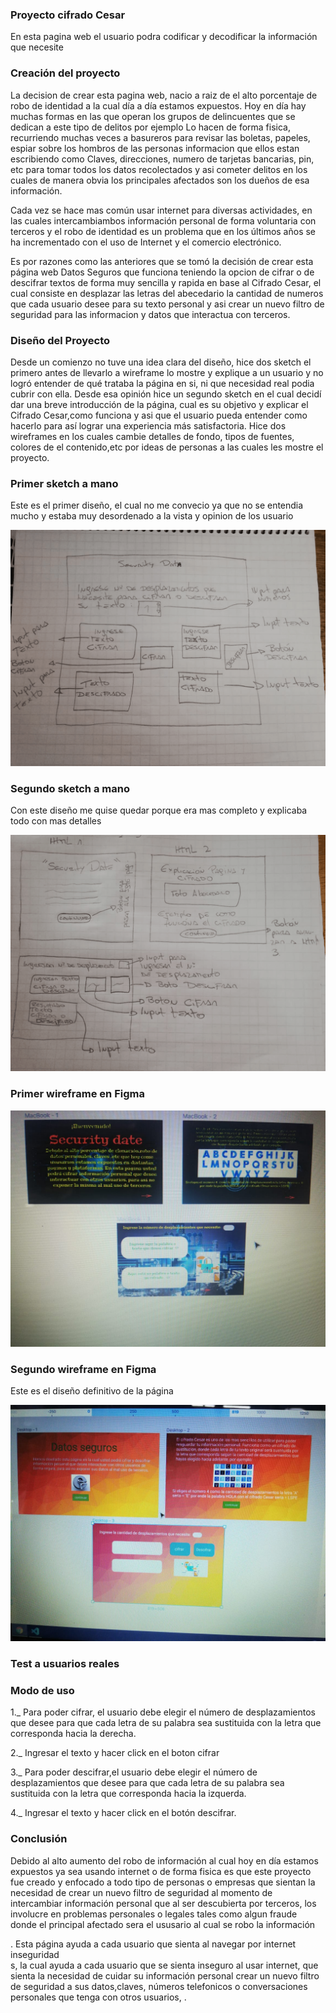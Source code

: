 ### Proyecto cifrado Cesar
En esta pagina web el usuario podra codificar y decodificar la información que necesite

### Creación del proyecto

La decision de crear esta pagina web, nacio a raiz de el alto porcentaje de robo de identidad a la cual día a día estamos expuestos. Hoy en día hay muchas formas en las que operan los grupos de delincuentes que se dedican a este tipo de delitos por ejemplo Lo hacen de forma fisica, recurriendo muchas veces a basureros para revisar las boletas, papeles, espiar sobre los hombros de las personas informacion que ellos estan escribiendo como Claves, direcciones, numero de tarjetas bancarias, pin, etc  para tomar todos los datos recolectados y asi cometer delitos en los cuales de manera obvia los principales afectados son los dueños de esa información.

Cada vez se hace mas común usar internet para diversas actividades, en las cuales intercambiambos información personal de forma voluntaria con terceros y el robo de identidad es un problema que en los últimos años se ha incrementado con el uso de Internet y el comercio electrónico. 

Es por razones como las anteriores que se tomó la decisión de crear esta página web Datos Seguros que funciona teniendo la opcion de cifrar o de descifrar textos de forma muy sencilla y rapida en base al Cifrado Cesar, el cual consiste en desplazar las letras del abecedario la cantidad de numeros que cada usuario desee para su texto personal y asi crear un nuevo filtro de seguridad para las informacion y datos que interactua con terceros.  

### Diseño del Proyecto

Desde un comienzo no tuve una idea clara del diseño, hice dos sketch el primero antes de llevarlo a wireframe lo mostre y explique a un usuario y no logró entender de qué trataba la página en si, ni que necesidad real podia cubrir con ella.
Desde esa opinión hice un segundo sketch en el cual decidí dar una breve introducción de la página, cual es su objetivo y explicar el Cifrado Cesar,como funciona y asi que el usuario pueda entender como hacerlo para así lograr una experiencia más satisfactoria. Hice dos wireframes en los cuales cambie detalles de fondo, tipos de fuentes, colores de el contenido,etc por ideas de personas a las cuales les mostre el proyecto.

### Primer sketch a mano
Este es el primer diseño, el cual no me convecio ya que no se entendia mucho y estaba muy desordenado a la vista y opinion de los usuario

![Alt text](https://github.com/kaarenzu/SCL012-Cipher/blob/master/imagen/fotosketchuno.png?raw=true)

### Segundo sketch a mano
Con este diseño me quise  quedar porque era mas completo y explicaba todo con mas detalles 


![Alt text](https://github.com/kaarenzu/SCL012-Cipher/blob/master/imagen/fotosketchdos.png?raw=true)


### Primer wireframe en Figma 

![Alt text](https://github.com/kaarenzu/SCL012-Cipher/blob/master/imagen/wireframesUno.png?raw=true)

### Segundo wireframe en Figma
Este es el diseño definitivo de la página 

![Alt text](https://github.com/kaarenzu/SCL012-Cipher/blob/master/imagen/wireframesDos.png?raw=true)

### Test a usuarios reales 




 







### Modo de uso

1._ Para poder cifrar, el usuario debe elegir el número de desplazamientos que desee para que cada letra de su palabra sea sustituida con la letra que corresponda hacia la derecha.

2._ Ingresar el texto y hacer click en el boton cifrar

3._ Para poder descifrar,el usuario debe elegir el número de desplazamientos que desee para que cada letra de su palabra sea sustituida con la letra que corresponda hacia la izquerda.

4._ Ingresar el texto y hacer click en el botón descifrar.

### Conclusión

Debido al alto aumento del robo de información al cual hoy en día estamos expuestos ya sea usando internet o de forma fisica es que este proyecto fue creado y enfocado a todo tipo de personas o empresas que sientan la necesidad de crear un nuevo filtro de seguridad al momento de intercambiar información personal que al ser descubierta por terceros, los involucre en problemas personales o legales tales como algun fraude donde el principal afectado sera el ususario al cual se robo la información  






. Esta página ayuda a cada usuario que sienta al navegar por internet  inseguridad  
 s, la cual ayuda a cada usuario que se sienta inseguro al usar internet, que sienta la necesidad de cuidar su información personal  crear un nuevo filtro de seguridad a sus datos,claves, números telefonicos o conversaciones personales que tenga con otros usuarios, . 










